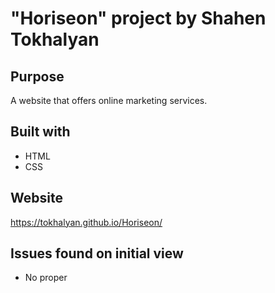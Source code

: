 # "Horiseon" project by Shahen Tokhalyan

## Purpose
A website that offers online marketing services.

## Built with
* HTML
* CSS

## Website 
https://tokhalyan.github.io/Horiseon/

## Issues found on initial view 
* No proper <title> element
* The code is not semantic
* Search engine Optimization link is not moving the user to that part of the page
* No alt attributes for the images
* CSS code needs to be consolidated

## HTML and CSS Change Log
* Proper <title> added
* No class needed for header, removed class="header"
* Fixed anchor elements to make site navigation with links work properly
* Changed all possible elements with proper ones to make the code semantic
* Made CSS shorter and well readable

## Contribution
Made with &#10084; by Shahen Tokhalyan
